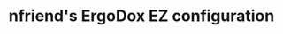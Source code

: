 ---
layout: layouts/keymapdb_entry.njk
OS: ['Windows', 'MacOS']
keymap_author: nfriend
firmware: QMK
hasHomeRowMods: False
hasLetterOnThumb: False
hasVerticalCombos: False
thumb: https://i.imgur.com/CMMmdBc.png
imageDate: idk
keyCount: 76
keyboard: ErgoDox EZ
languages: ['English']
layerCount: 12
title: "nfriend's ErgoDox EZ configuration"
split: False
stagger: columnar
summary: 
url: https://github.com/nfriend/qmk_firmware/tree/master/keyboards/ergodox_ez/keymaps/nfriend
writeup: https://github.com/nfriend/qmk_firmware/tree/master/keyboards/ergodox_ez/keymaps/nfriend/readme.md
---